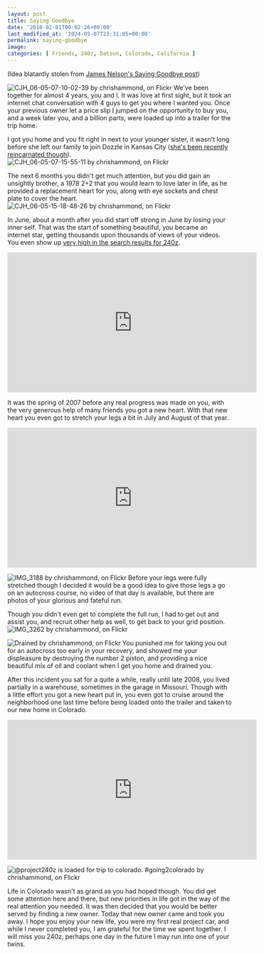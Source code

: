 ```yaml
---
layout: post
title: Saying Goodbye
date: '2010-02-01T00:02:26+00:00'
last_modified_at: '2024-05-07T23:31:05+00:00'
permalink: saying-goodbye
image: 
categories: [ Friends, 240z, Datsun, Colorado, California ]
---
```

(Idea blatantly stolen from [James Nelson's Saying Goodbye post](http://mywifeisfaster.blogspot.com/2010/01/saying-goodbye.html))

![CJH_06-05-07-10-02-39 by chrishammond, on Flickr](https://farm3.static.flickr.com/2488/4140330336_61e4511b6a_m.jpg)
We've been together for almost 4 years, you and I. It was love at first sight, but it took an internet chat conversation with 4 guys to get you where I wanted you. Once your previous owner let a price slip I jumped on the opportunity to buy you, and a week later you, and a billion parts, were loaded up into a trailer for the trip home.

I got you home and you fit right in next to your younger sister, it wasn't long before she left our family to join Dozzle in Kansas City ([she's been recently reincarnated though](/category/350z)).
![CJH_06-05-07-15-55-11 by chrishammond, on Flickr](https://farm3.static.flickr.com/2572/4139593465_736007c3d4_m.jpg)

The next 6 months you didn't get much attention, but you did gain an unsightly brother, a 1978 2+2 that you would learn to love later in life, as he provided a replacement heart for you, along with eye sockets and chest plate to cover the heart.
![CJH_06-05-15-18-48-26 by chrishammond, on Flickr](https://farm3.static.flickr.com/2729/4321433512_984788c373_m.jpg)

In June, about a month after you did start off strong in June by losing your inner self. That was the start of something beautiful, you became an internet star, getting thousands upon thousands of views of your videos. You even show up [very high in the search results for 240z](http://www.google.com/search?hl=en&source=hp&q=240z).

<iframe width="560" height="315" src="https://www.youtube.com/embed/MgUDgNx-sBg?si=h2Y5aenm4TXaiwTn" title="YouTube video player" frameborder="0" allow="accelerometer; autoplay; clipboard-write; encrypted-media; gyroscope; picture-in-picture; web-share" referrerpolicy="strict-origin-when-cross-origin" allowfullscreen></iframe>

It was the spring of 2007 before any real progress was made on you, with the very generous help of many friends you got a new heart. With that new heart you even got to stretch your legs a bit in July and August of that year.

<iframe width="560" height="315" src="https://www.youtube.com/embed/n2PkfumfCNk?si=XZfeg3VWzRflI6Hf" title="YouTube video player" frameborder="0" allow="accelerometer; autoplay; clipboard-write; encrypted-media; gyroscope; picture-in-picture; web-share" referrerpolicy="strict-origin-when-cross-origin" allowfullscreen></iframe>

![IMG_3188 by chrishammond, on Flickr](https://farm2.static.flickr.com/1152/1099837993_3ca01e4aed_m.jpg)
Before your legs were fully stretched though I decided it would be a good idea to give those legs a go on an autocross course, no video of that day is available, but there are photos of your glorious and fateful run.

Though you didn't even get to complete the full run, I had to get out and assist you, and recruit other help as well, to get back to your grid position.
![IMG_3262 by chrishammond, on Flickr](https://farm2.static.flickr.com/1315/1100201961_16bcdff5fe_m.jpg)

![Drained by chrishammond, on Flickr](https://farm2.static.flickr.com/1107/1121489208_b95723354c_m.jpg)
You punished me for taking you out for an autocross too early in your recovery, and showed me your displeasure by destroying the number 2 piston, and providing a nice beautiful mix of oil and coolant when I get you home and drained you.

After this incident you sat for a quite a while, really until late 2008, you lived partially in a warehouse, sometimes in the garage in Missouri. Though with a little effort you got a new heart put in, you even got to cruise around the neighborhood one last time before being loaded onto the trailer and taken to our new home in Colorado.

<iframe width="560" height="315" src="https://www.youtube.com/embed/pbd7GbTyAiU?si=cW_c9MpnFym-r1B_" title="YouTube video player" frameborder="0" allow="accelerometer; autoplay; clipboard-write; encrypted-media; gyroscope; picture-in-picture; web-share" referrerpolicy="strict-origin-when-cross-origin" allowfullscreen></iframe>

![@project240z is loaded for trip to colorado. #going2colorado by chrishammond, on Flickr](https://farm3.static.flickr.com/2454/3749868081_c4bd798642_m.jpg)

Life in Colorado wasn't as grand as you had hoped though. You did get some attention here and there, but new priorities in life got in the way of the real attention you needed. It was then decided that you would be better served by finding a new owner. Today that new owner came and took you away. I hope you enjoy your new life, you were my first real project car, and while I never completed you, I am grateful for the time we spent together. I will miss you 240z, perhaps one day in the future I may run into one of your twins.
